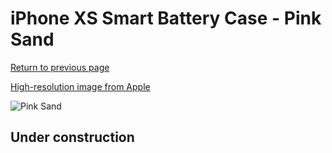 # iPhone XS Smart Battery Case - Pink Sand

[Return to previous page](/iphone_x)

[High-resolution image from Apple](https://store.storeimages.cdn-apple.com/8756/as-images.apple.com/is/MVQP2?wid=4500&hei=4500&fmt=png)

<div style="width: 512px"><img src="/almost_uncompressed/MVQP2.webp" alt="Pink Sand"></div>

## Under construction
